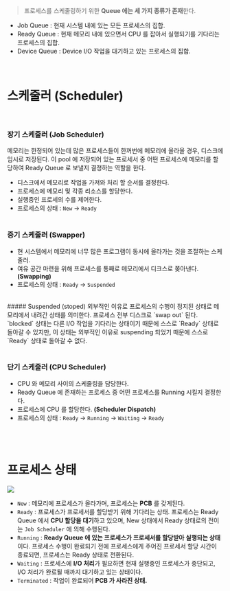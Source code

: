 > 프로세스를 스케줄링하기 위한 **Queue 에는 세 가지 종류가 존재**한다.

- Job Queue : 현재 시스템 내에 있는 모든 프로세스의 집합.
- Ready Queue : 현재 메모리 내에 있으면서 CPU 를 잡아서 실행되기를 기다리는 프로세스의 집합.
- Device Queue : Device I/O 작업을 대기하고 있는 프로세스의 집합.
<br><br><br>

# 스케줄러 (Scheduler)
<br>

### 장기 스케줄러 (Job Scheduler)
메모리는 한정되어 있는데 많은 프로세스들이 한꺼번에 메모리에 올라올 경우, 디스크에 임시로 저장된다. 이 pool 에 저장되어 있는 프로세서 중 어떤 프로세스에 메모리를 할당하여 Ready Queue 로 보낼지 결졍하는 역할을 한다.
- 디스크에서 메모리로 작업을 가져와 처리 할 순서를 결정한다.
- 프로세스에 메모리 및 각종 리소스를 할당한다.
- 실행중인 프로세의 수를 제어한다.
- 프로세스의 상태 : `New` -> `Ready`
<br><br>

### 중기 스케줄러 (Swapper)
- 현 시스템에서 메모리에 너무 많은 프로그램이 동시에 올라가는 것을 조절하는 스케줄러.
- 여유 공간 마련을 위해 프로세스를 통째로 메모리에서 디크스로 쫒아낸다. **(Swapping)**
- 프로세스의 상태 : `Ready` -> `Suspended`
<br>
    ##### Suspended (stoped)
    외부적인 이유로 프로세스의 수행이 정지된 상태로 메모리에서 내려간 상태를 의미한다. 프로세스 전부 디스크로 `swap out` 된다. `blocked` 상태는 다른 I/O 작업을 기다리는 상태이기 때문에 스스로 `Ready` 상태로 돌아갈 수 있지만, 이 상태는 외부적인 이유로 suspending 되었기 때문에 스스로 `Ready` 상태로 돌아갈 수 없다.
<br><br>

### 단기 스케줄러 (CPU Scheduler)
- CPU 와 메모리 사이의 스케줄링을 담당한다.
- Ready Queue 에 존재하는 프로세스 중 어떤 프로세스를 Running 시킬지 결정한다.
- 프로세스에 CPU 를 할당한다. **(Scheduler Dispatch)**
- 프로세스의 상태 : `Ready` -> `Running` -> `Waiting` -> `Ready`
<br><br><br><br>

# 프로세스 상태
![](https://images.velog.io/images/sangwoo24/post/4fff4466-689e-472a-88f6-cb16fa1213bb/%EC%8A%A4%ED%81%AC%EB%A6%B0%EC%83%B7%202021-05-16%20%EC%98%A4%EC%A0%84%2012.40.56.png)

- `New` : 메모리에 프로세스가 올라가며, 프로세스는 **PCB** 를 갖게된다.
- `Ready` : 프로세스가 프로세서를 할당받기 위해 기다리는 상태. 프로세스는 Ready Queue 에서 **CPU 할당을 대기**하고 있으며, New 상태에서 Ready 상태로의 전이는 `Job Scheduler` 에 의해 수행된다.
- `Running` : **Ready Queue 에 있는 프로세스가 프로세서를 할당받아 실행되는 상태**이다. 프로세스 수행이 완료되기 전에 프로세스에게 주어진 프로세서 할당 시간이 종료되면, 프로세스는 Ready 상태로 전환된다.
- `Waiting` : 프로세스에 **I/O 처리**가 필요하면 현재 실행중인 프로세스가 중단되고, I/O 처리가 완료될 때까지 대기하고 있는 상태이다.
- `Terminated` : 작업이 완료되어 **PCB 가 사라진 상태.**
